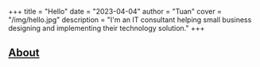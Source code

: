 +++
title = "Hello"
date = "2023-04-04"
author = "Tuan"
cover = "/img/hello.jpg"
description = "I'm an IT consultant helping small business designing and implementing their technology solution."
+++

## [About](/about)